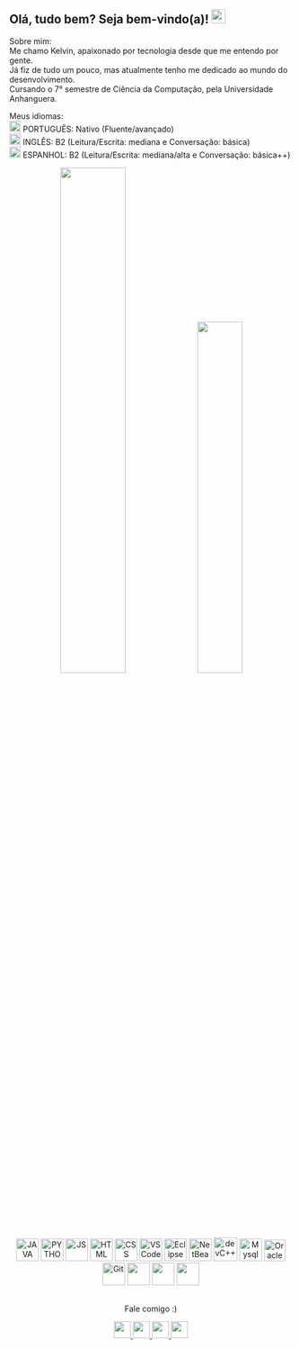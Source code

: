 <div  align=left> <!-- APRESENTAÇÃO -->
	<h2>
		Olá, tudo bem? Seja bem-vindo(a)!
		<img width=25px src="https://cdn.icon-icons.com/icons2/2087/PNG/512/brazil_icon_127818.png"/>
	</h2>
	<p>
		Sobre mim: <br>
		Me chamo Kelvin, apaixonado por tecnologia desde que me entendo por gente. <br>
		Já fiz de tudo um pouco, mas atualmente tenho me dedicado ao mundo do desenvolvimento. <br>
		Cursando o 7° semestre de Ciência da Computação, pela Universidade Anhanguera. <br>
	</p>
	<p>
		Meus idiomas: <br>
		<img width=20px src="https://cdn.icon-icons.com/icons2/2087/PNG/512/brazil_icon_127818.png"/>
		PORTUGUÊS: Nativo (Fluente/avançado) <br>
		<img width=20px src="https://cdn.icon-icons.com/icons2/2087/PNG/512/united_states_icon_127943.png"/>
		INGLÊS: B2 (Leitura/Escrita: mediana e Conversação: básica) <br>
		<img width=20px src="https://cdn.icon-icons.com/icons2/2087/PNG/512/spain_icon_127825.png"/>
		ESPANHOL: B2 (Leitura/Escrita: mediana/alta e Conversação: básica++) <br>
	</p>
</div> <!-- APRESENTAÇÃO -->
<div align=center> <!--Painels-->
	<img width=48% src="https://github-readme-stats.vercel.app/api?username=KelvinMarcondes&show_icons=true&theme=dark"/>
	<img width=40% src="https://github-readme-stats.vercel.app/api/top-langs/?username=KelvinMarcondes&layout=compact&theme=dark"/>

</div> <!--Painels-->

##

<div align=center> <!--Ferramentas-->
	<img src="https://cdn.icon-icons.com/icons2/2108/PNG/512/java_icon_130901.png" title="JAVA" alt="JAVA" widht="40" height="40"/>
	<img src="https://cdn.icon-icons.com/icons2/2108/PNG/512/python_icon_130849.png" title="PYTHON" alt="PYTHON" widht="40" height="40"/>
	<img src="https://cdn.icon-icons.com/icons2/2415/PNG/512/javascript_original_logo_icon_146455.png" title="JS" alt="JS" widht="40" height="40"/>
	<img src="https://cdn.icon-icons.com/icons2/2107/PNG/512/file_type_html_icon_130541.png" title="HTML" alt="HTML" widht="40" height="40"/>
	<img src="https://cdn.icon-icons.com/icons2/2107/PNG/512/file_type_css_icon_130661.png" title="CSS" alt="CSS" widht="40" height="40"/>
	<img src="https://visualstudio.microsoft.com/wp-content/uploads/2019/06/vs-code-responsive-01.svg" title="VSCode" alt="VSCode" widht="40" height="40"/>
	<img src="https://cdn.icon-icons.com/icons2/1381/PNG/512/eclipse_94656.png" title="Eclipse" alt="Eclipse" widht="40" height="40"/>
	<img src="https://cdn.icon-icons.com/icons2/1381/PNG/512/netbeans_94416.png" title="NetBeans" alt="NetBeans" widht="40" height="40"/>
	<img src="https://cdn.icon-icons.com/icons2/183/PNG/256/Dev_22513.png" title="devC++" alt="devC++" widht="42" height="42"/>
	<img src="https://cdn.icon-icons.com/icons2/1381/PNG/512/mysqlworkbench_93532.png" title="Mysql" alt="Mysql" widht="40" height="40"/>
	<img src="https://cdn.icon-icons.com/icons2/2699/PNG/512/oracle_logo_icon_168918.png" title="OracleDB" alt="OracleDB" widht="38" height="38"/>
	<img src="https://cdn.icon-icons.com/icons2/2107/PNG/512/file_type_git_icon_130581.png" title="Git" alt="Git" widht="40" height="40"/>
	<img src="" title="" alt="" height="40"/>
	<img src="" title="" alt="" height="40"/>
	<img src="" title="" alt="" height="40"/>
</div> <!--Ferramentas-->

##
	
<div align=center> <!--Social-->
	<p>Fale comigo :)</p>
	<a href="https://www.facebook.com/KelvinMarcondees">
	<img src="https://img.shields.io/badge/Facebook-1877F2?style=for-the-badge&logo=facebook&logoColor=white" height="30"/>
	</a>
	<a href="https://www.linkedin.com/in/kelvin-marcondes/">
	<img src="https://img.shields.io/badge/LinkedIn-0077B5?style=for-the-badge&logo=linkedin&logoColor=white" height="30"/>
	</a>
	<a href="https://www.instagram.com/kelvinmarcondees/">
	<img src="https://img.shields.io/badge/Instagram-E4405F?style=for-the-badge&logo=instagram&logoColor=white" height="30"/>
	</a>
	<a href="https://api.whatsapp.com/send?phone=5511973480829">
	<img src="https://img.shields.io/badge/WhatsApp-25D366?style=for-the-badge&logo=whatsapp&logoColor=white" height="30"/>
	</a>
</div> <!--Social-->

##

